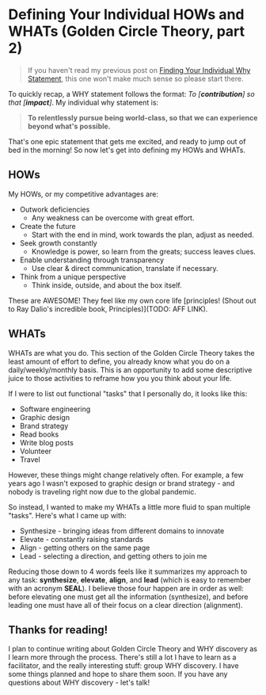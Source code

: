 # Defining Your Individual HOWs and WHATs (Golden Circle Theory, part 2)

> If you haven't read my previous post on [Finding Your Individual Why Statement](../2020-04-30-individual-why-discovery), this one won't make much sense so please start there.

<!--TODO: AFF LINK find your why-->

To quickly recap, a WHY statement follows the format: *To [**contribution**] so that [**impact**]*. My individual why statement is:

> **To relentlessly pursue being world-class, so that we can experience beyond what's possible.**

That's one epic statement that gets me excited, and ready to jump out of bed in the morning! So now let's get into defining my HOWs and WHATs.

## HOWs

My HOWs, or my competitive advantages are:

* Outwork deficiencies
  - Any weakness can be overcome with great effort.
* Create the future
   - Start with the end in mind, work towards the plan, adjust as needed.
* Seek growth constantly
  - Knowledge is power, so learn from the greats; success leaves clues.
* Enable understanding through transparency
  - Use clear & direct communication, translate if necessary.
* Think from a unique perspective
  - Think inside, outside, and about the box itself.

These are AWESOME! They feel like my own core life [principles! (Shout out to Ray Dalio's incredible book, Principles)](TODO: AFF LINK).

## WHATs

WHATs are what you do. This section of the Golden Circle Theory takes the least amount of effort to define, you already know what you do on a daily/weekly/monthly basis. This is an opportunity to add some descriptive juice to those activities to reframe how you you think about your life.

If I were to list out functional "tasks" that I personally do, it looks like this:

* Software engineering
* Graphic design
* Brand strategy
* Read books
* Write blog posts
* Volunteer
* Travel

However, these things might change relatively often. For example, a few years ago I wasn't exposed to graphic design or brand strategy - and nobody is traveling right now due to the global pandemic.

So instead, I wanted to make my WHATs a little more fluid to span multiple "tasks". Here's what I came up with:

* Synthesize - bringing ideas from different domains to innovate
* Elevate - constantly raising standards
* Align - getting others on the same page
* Lead - selecting a direction, and getting others to join me

Reducing those down to 4 words feels like it summarizes my approach to any task: **synthesize**, **elevate**, **align**, and **lead** (which is easy to remember with an acronym **SEAL**). I believe those four happen are in order as well: before elevating one must get all the information (synthesize), and before leading one must have all of their focus on a clear direction (alignment).

## Thanks for reading!

I plan to continue writing about Golden Circle Theory and WHY discovery as I learn more through the process. There's still a lot I have to learn as a facilitator, and the really interesting stuff: group WHY discovery. I have some things planned and hope to share them soon. If you have any questions about WHY discovery - let's talk!